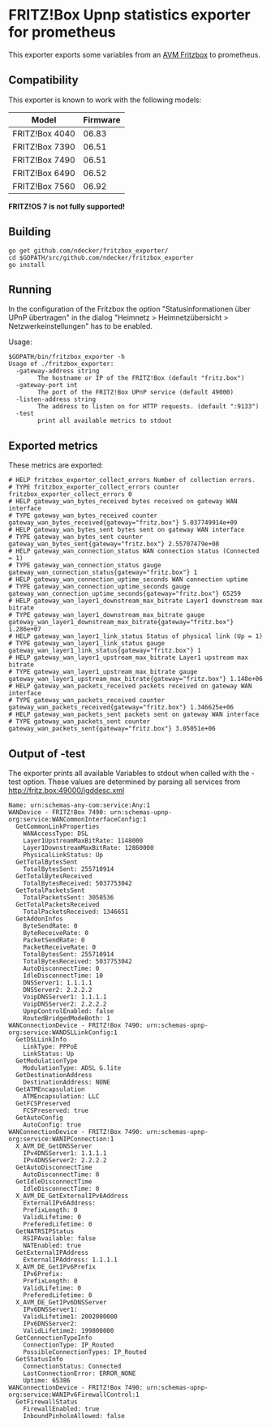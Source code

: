 # FRITZ!Box Upnp statistics exporter for prometheus

This exporter exports some variables from an 
[AVM Fritzbox](http://avm.de/produkte/fritzbox/)
to prometheus.

## Compatibility

This exporter is known to work with the following models:

| Model          | Firmware |
|----------------|----------|
| FRITZ!Box 4040 | 06.83    |
| FRITZ!Box 7390 | 06.51    |
| FRITZ!Box 7490 | 06.51    |
| FRITZ!Box 6490 | 06.52    |
| FRITZ!Box 7560 | 06.92    |

**FRITZ!OS 7 is not fully supported!**

## Building

    go get github.com/ndecker/fritzbox_exporter/
    cd $GOPATH/src/github.com/ndecker/fritzbox_exporter
    go install

## Running

In the configuration of the Fritzbox the option "Statusinformationen über UPnP übertragen" in the dialog "Heimnetz >
Heimnetzübersicht > Netzwerkeinstellungen" has to be enabled.

Usage:

    $GOPATH/bin/fritzbox_exporter -h
    Usage of ./fritzbox_exporter:
      -gateway-address string
        	The hostname or IP of the FRITZ!Box (default "fritz.box")
      -gateway-port int
        	The port of the FRITZ!Box UPnP service (default 49000)
      -listen-address string
        	The address to listen on for HTTP requests. (default ":9133")
      -test
        	print all available metrics to stdout

## Exported metrics

These metrics are exported:

    # HELP fritzbox_exporter_collect_errors Number of collection errors.
    # TYPE fritzbox_exporter_collect_errors counter
    fritzbox_exporter_collect_errors 0
    # HELP gateway_wan_bytes_received bytes received on gateway WAN interface
    # TYPE gateway_wan_bytes_received counter
    gateway_wan_bytes_received{gateway="fritz.box"} 5.037749914e+09
    # HELP gateway_wan_bytes_sent bytes sent on gateway WAN interface
    # TYPE gateway_wan_bytes_sent counter
    gateway_wan_bytes_sent{gateway="fritz.box"} 2.55707479e+08
    # HELP gateway_wan_connection_status WAN connection status (Connected = 1)
    # TYPE gateway_wan_connection_status gauge
    gateway_wan_connection_status{gateway="fritz.box"} 1
    # HELP gateway_wan_connection_uptime_seconds WAN connection uptime
    # TYPE gateway_wan_connection_uptime_seconds gauge
    gateway_wan_connection_uptime_seconds{gateway="fritz.box"} 65259
    # HELP gateway_wan_layer1_downstream_max_bitrate Layer1 downstream max bitrate
    # TYPE gateway_wan_layer1_downstream_max_bitrate gauge
    gateway_wan_layer1_downstream_max_bitrate{gateway="fritz.box"} 1.286e+07
    # HELP gateway_wan_layer1_link_status Status of physical link (Up = 1)
    # TYPE gateway_wan_layer1_link_status gauge
    gateway_wan_layer1_link_status{gateway="fritz.box"} 1
    # HELP gateway_wan_layer1_upstream_max_bitrate Layer1 upstream max bitrate
    # TYPE gateway_wan_layer1_upstream_max_bitrate gauge
    gateway_wan_layer1_upstream_max_bitrate{gateway="fritz.box"} 1.148e+06
    # HELP gateway_wan_packets_received packets received on gateway WAN interface
    # TYPE gateway_wan_packets_received counter
    gateway_wan_packets_received{gateway="fritz.box"} 1.346625e+06
    # HELP gateway_wan_packets_sent packets sent on gateway WAN interface
    # TYPE gateway_wan_packets_sent counter
    gateway_wan_packets_sent{gateway="fritz.box"} 3.05051e+06


## Output of -test

The exporter prints all available Variables to stdout when called with the -test option.
These values are determined by parsing all services from http://fritz.box:49000/igddesc.xml 

    Name: urn:schemas-any-com:service:Any:1
    WANDevice - FRITZ!Box 7490: urn:schemas-upnp-org:service:WANCommonInterfaceConfig:1
      GetCommonLinkProperties
        WANAccessType: DSL
        Layer1UpstreamMaxBitRate: 1148000
        Layer1DownstreamMaxBitRate: 12860000
        PhysicalLinkStatus: Up
      GetTotalBytesSent
        TotalBytesSent: 255710914
      GetTotalBytesReceived
        TotalBytesReceived: 5037753042
      GetTotalPacketsSent
        TotalPacketsSent: 3050536
      GetTotalPacketsReceived
        TotalPacketsReceived: 1346651
      GetAddonInfos
        ByteSendRate: 0
        ByteReceiveRate: 0
        PacketSendRate: 0
        PacketReceiveRate: 0
        TotalBytesSent: 255710914
        TotalBytesReceived: 5037753042
        AutoDisconnectTime: 0
        IdleDisconnectTime: 10
        DNSServer1: 1.1.1.1
        DNSServer2: 2.2.2.2
        VoipDNSServer1: 1.1.1.1
        VoipDNSServer2: 2.2.2.2
        UpnpControlEnabled: false
        RoutedBridgedModeBoth: 1
    WANConnectionDevice - FRITZ!Box 7490: urn:schemas-upnp-org:service:WANDSLLinkConfig:1
      GetDSLLinkInfo
        LinkType: PPPoE
        LinkStatus: Up
      GetModulationType
        ModulationType: ADSL G.lite
      GetDestinationAddress
        DestinationAddress: NONE
      GetATMEncapsulation
        ATMEncapsulation: LLC
      GetFCSPreserved
        FCSPreserved: true
      GetAutoConfig
        AutoConfig: true
    WANConnectionDevice - FRITZ!Box 7490: urn:schemas-upnp-org:service:WANIPConnection:1
      X_AVM_DE_GetDNSServer
        IPv4DNSServer1: 1.1.1.1
        IPv4DNSServer2: 2.2.2.2
      GetAutoDisconnectTime
        AutoDisconnectTime: 0
      GetIdleDisconnectTime
        IdleDisconnectTime: 0
      X_AVM_DE_GetExternalIPv6Address
        ExternalIPv6Address: 
        PrefixLength: 0
        ValidLifetime: 0
        PreferedLifetime: 0
      GetNATRSIPStatus
        RSIPAvailable: false
        NATEnabled: true
      GetExternalIPAddress
        ExternalIPAddress: 1.1.1.1
      X_AVM_DE_GetIPv6Prefix
        IPv6Prefix: 
        PrefixLength: 0
        ValidLifetime: 0
        PreferedLifetime: 0
      X_AVM_DE_GetIPv6DNSServer
        IPv6DNSServer1: 
        ValidLifetime1: 2002000000
        IPv6DNSServer2: 
        ValidLifetime2: 199800000
      GetConnectionTypeInfo
        ConnectionType: IP_Routed
        PossibleConnectionTypes: IP_Routed
      GetStatusInfo
        ConnectionStatus: Connected
        LastConnectionError: ERROR_NONE
        Uptime: 65386
    WANConnectionDevice - FRITZ!Box 7490: urn:schemas-upnp-org:service:WANIPv6FirewallControl:1
      GetFirewallStatus
        FirewallEnabled: true
        InboundPinholeAllowed: false

